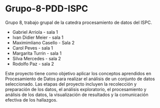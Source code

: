 # Grupo-8-PDD-ISPC

Grupo 8, trabajo grupal de la catedra procesamiento de datos del ISPC.

- Gabriel Arriola - sala 1
- Ivan Didier Meier - sala 1
- Maximimliano Casello - Sala 2
- Carol Peves - sala 1
- Margarita Turrin - sala 1
- Silva Mercedes - sala 2
- Rodolfo Paz - sala 2

Este proyecto tiene como objetivo aplicar los conceptos aprendidos en Procesamiento de Datos para realizar el análisis de un conjunto de datos seleccionado. 
Las etapas del proyecto incluyen la recolección y preparación de los datos, el análisis exploratorio, el procesamiento y análisis de los datos, la visualización de resultados y la comunicación efectiva de los hallazgos.
